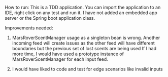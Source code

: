 How to run:
This is a TDD application. You can import the application to an IDE, right click on any test and run it.
I have not added an embedded app server or the Spring boot application class.


Improvements needed:

1) MarsRoverScentManager usage as a singleton bean is wrong.
Another incoming feed will create issues as the other feed will have different boundaries but the previous set of lost scents are being used
If I had more time, I would have used a prototype instance of MarsRoverScentManager for each input feed.

2) I would have liked to code and test for edge scenarios like invalid inputs
